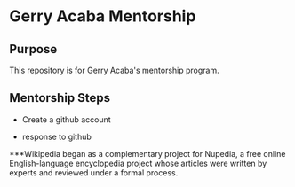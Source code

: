# Gerry Acaba Mentorship


## Purpose

This repository is for Gerry Acaba's mentorship program. 

## Mentorship Steps

* Create a github account

* response to github

***Wikipedia began as a complementary project for Nupedia, a free online English-language encyclopedia project whose articles were written by experts and reviewed under a formal process.

